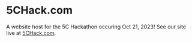 # 5CHack.com
A website host for the 5C Hackathon occuring Oct 21, 2023! See our site live at [5CHack.com](https://www.5chack.com/).
